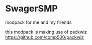 # SwagerSMP
modpack for me and my friends

this modpack is making use of packwiz
https://github.com/comp500/packwiz